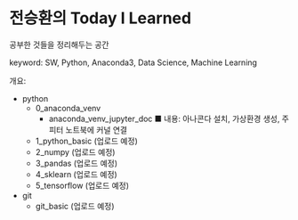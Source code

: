 # 전승환의 Today I Learned

공부한 것들을 정리해두는 공간

keyword: SW, Python, Anaconda3, Data Science, Machine Learning

개요:
- python
    - 0_anaconda_venv
        - anaconda_venv_jupyter_doc  ■ 내용: 아나콘다 설치, 가상환경 생성, 주피터 노트북에 커널 연결
    - 1_python_basic (업로드 예정)
    - 2_numpy (업로드 예정)
    - 3_pandas (업로드 예정)
    - 4_sklearn (업로드 예정)
    - 5_tensorflow (업로드 예정)
- git
    - git_basic (업로드 예정)
